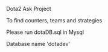 Dota2 Ask Project


To find counters, teams and strategies

Please run dotaDB.sql in Mysql


Database name 'dotadev'
